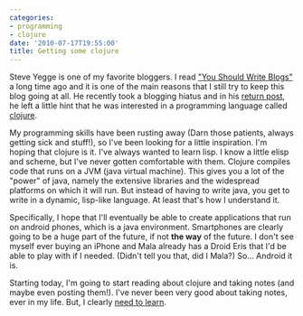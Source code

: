 ```yaml
---
categories:
- programming
- clojure
date: '2010-07-17T19:55:00'
title: Getting some clojure
---
```



Steve Yegge is one of my favorite bloggers. I read ["You Should Write Blogs"](http://sites.google.com/site/steveyegge2/you-should-write-blogs) a
long time ago and it is one of the main reasons that I still try to keep
this blog going at all. He recently took a blogging hiatus and in his
[return post](http://steve-yegge.blogspot.com/2010/07/blogger-finger.html),
he left a little hint that he was interested in a programming language
called [clojure](http://clojure.org).

My programming skills have been rusting away (Darn those patients, always
getting sick and stuff!), so I've been looking for a little
inspiration. I'm hoping that clojure is it. I've always wanted to learn
lisp. I know a little elisp and scheme, but I've never gotten comfortable
with them. Clojure compiles code that runs on a JVM (java virtual
machine). This gives you a lot of the "power" of java, namely the extensive
libraries and the widespread platforms on which it will run. But instead of
having to write java, you get to write in a dynamic, lisp-like language. At
least that's how I understand it.

Specifically, I hope that I'll eventually be able to create applications
that run on android phones, which is a java environment. Smartphones are
clearly going to be a huge part of the future, if not **the way** of the
future. I don't see myself ever buying an iPhone and Mala already has a
Droid Eris that I'd be able to play with if I needed. (Didn't tell you
that, did I Mala?) So... Android it is.

Starting today, I'm going to start reading about clojure and taking notes
(and maybe even posting them!). I've never been very good about taking
notes, ever in my life. But, I clearly [need to learn](http://sachachua.com/blog/2010/03/how-to-brain-dump-what-you-know/).
